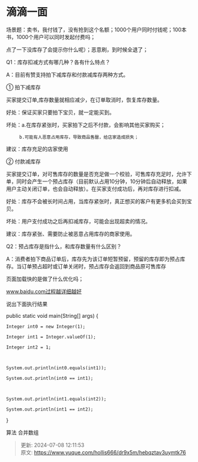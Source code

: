 # 滴滴一面

场景题：卖书，我付钱了，没有抢到这个名额；1000个用户同时付钱呢；100本书，1000个用户可以同时发起付费吗；

点了一下没库存了会提示你什么呢）；恶意刷，到时候全退了；

Q1：库存扣减方式有哪几种？各有什么特点？



A：目前有赞支持拍下减库存和付款减库存两种方式。

① 拍下减库存

买家提交订单,库存数量就相应减少，在订单取消时，恢复库存数量。



好处：保证买家只要拍下宝贝，就一定能买到。



坏处：a.在库存紧张时，买家拍下之后不付款，会影响其他买家购买；



         b.可能有人恶意占用库存，导致商品售罄，给店家造成损失；



建议：库存充足的店家使用

② 付款减库存

买家提交订单，对可售库存的数量是否充足做一个校验，可售库存充足时，允许下单，同时会产生一个预占库存（目前默认占用10分钟，10分钟后自动释放，如果用户主动关闭订单，也会自动释放）。在买家支付成功后，再对库存进行扣减。



好处：库存不会被长时间占用，当库存紧张时，真正想买的客户有更多机会买到宝贝。



坏处：用户支付成功之后再扣减库存，可能会出现超卖的情况。



建议：库存紧张、需要防止被恶意占用库存的商家使用。

Q2：预占库存是指什么，和库存数量有什么区别？



A：消费者拍下商品订单后，库存先为该订单短暂预留，预留的库存即为预占库存。当订单预占超时或订单关闭时，预占库存会返回到商品原可售库存

页面加载快的是做了什么优化吗；

www.baidu.com过程越详细越好

说出下面执行结果

public static void main(String[] args) {

    Integer int0 = new Integer(1);

    Integer int1 = Integer.valueOf(1);

    Integer int2 = 1;



    System.out.println(int0.equals(int1));

    System.out.println(int0 == int1); 



    System.out.println(int1.equals(int2));

    System.out.println(int1 == int2);

}

算法 合并数组



> 更新: 2024-07-08 12:11:53  
> 原文: <https://www.yuque.com/hollis666/dr9x5m/hebqztav3uymtk76>